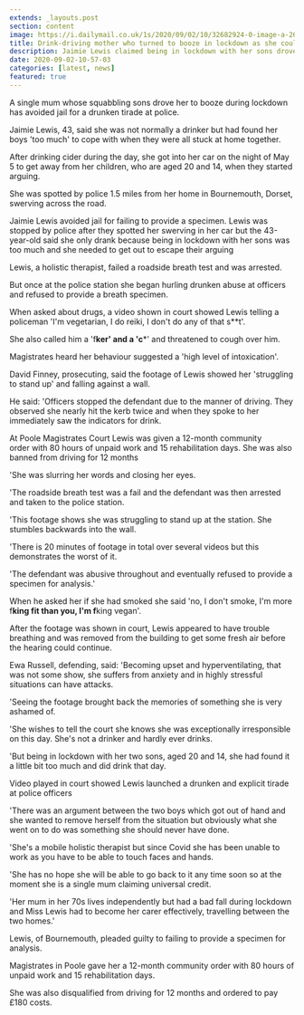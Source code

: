 ```yaml
---
extends: _layouts.post
section: content
image: https://i.dailymail.co.uk/1s/2020/09/02/10/32682924-0-image-a-26_1599040203287.jpg 
title: Drink-driving mother who turned to booze in lockdown as she couldnt cope with sons avoids jail 
description: Jaimie Lewis claimed being in lockdown with her sons drove her to drink and leave Bournemouth home to escape arguing. Lewis was pulled over by police before launching a drunken tirade at officers 
date: 2020-09-02-10-57-03 
categories: [latest, news] 
featured: true 
--- 
```

A single mum whose squabbling sons drove her to booze during lockdown has avoided jail for a drunken tirade at police.

Jaimie Lewis, 43, said she was not normally a drinker but had found her boys 'too much' to cope with when they were all stuck at home together.

After drinking cider during the day, she got into her car on the night of May 5 to get away from her children, who are aged 20 and 14, when they started arguing.

She was spotted by police 1.5 miles from her home in Bournemouth, Dorset, swerving across the road.

Jaimie Lewis avoided jail for failing to provide a specimen. Lewis was stopped by police after they spotted her swerving in her car but the 43-year-old said she only drank because being in lockdown with her sons was too much and she needed to get out to escape their arguing

Lewis, a holistic therapist, failed a roadside breath test and was arrested.

But once at the police station she began hurling drunken abuse at officers and refused to provide a breath specimen.

When asked about drugs, a video shown in court showed Lewis telling a policeman 'I'm vegetarian, I do reiki, I don't do any of that s**t'.

She also called him a 'f**ker' and a 'c***' and threatened to cough over him.

Magistrates heard her behaviour suggested a 'high level of intoxication'.

David Finney, prosecuting, said the footage of Lewis showed her 'struggling to stand up' and falling against a wall.

He said: 'Officers stopped the defendant due to the manner of driving. They observed she nearly hit the kerb twice and when they spoke to her immediately saw the indicators for drink.

At Poole Magistrates Court Lewis was given a 12-month community order with 80 hours of unpaid work and 15 rehabilitation days. She was also banned from driving for 12 months

'She was slurring her words and closing her eyes.

'The roadside breath test was a fail and the defendant was then arrested and taken to the police station.

'This footage shows she was struggling to stand up at the station. She stumbles backwards into the wall.

'There is 20 minutes of footage in total over several videos but this demonstrates the worst of it.

'The defendant was abusive throughout and eventually refused to provide a specimen for analysis.'

When he asked her if she had smoked she said 'no, I don't smoke, I'm more f**king fit than you, I'm f**king vegan'.

After the footage was shown in court, Lewis appeared to have trouble breathing and was removed from the building to get some fresh air before the hearing could continue.

Ewa Russell, defending, said: 'Becoming upset and hyperventilating, that was not some show, she suffers from anxiety and in highly stressful situations can have attacks.

'Seeing the footage brought back the memories of something she is very ashamed of.

'She wishes to tell the court she knows she was exceptionally irresponsible on this day. She's not a drinker and hardly ever drinks.

'But being in lockdown with her two sons, aged 20 and 14, she had found it a little bit too much and did drink that day.

Video played in court showed Lewis launched a drunken and explicit tirade at police officers 

'There was an argument between the two boys which got out of hand and she wanted to remove herself from the situation but obviously what she went on to do was something she should never have done.

'She's a mobile holistic therapist but since Covid she has been unable to work as you have to be able to touch faces and hands.

'She has no hope she will be able to go back to it any time soon so at the moment she is a single mum claiming universal credit.

'Her mum in her 70s lives independently but had a bad fall during lockdown and Miss Lewis had to become her carer effectively, travelling between the two homes.'

Lewis, of Bournemouth, pleaded guilty to failing to provide a specimen for analysis.

Magistrates in Poole gave her a 12-month community order with 80 hours of unpaid work and 15 rehabilitation days.

She was also disqualified from driving for 12 months and ordered to pay £180 costs.

